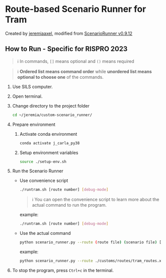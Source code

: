 # Route-based Scenario Runner for Tram
Created by [jeremiaaxel](https://github.com/jeremiaaxel), modified from [ScenarioRunner v0.9.12](https://github.com/carla-simulator/scenario_runner/tree/v0.9.12)

## How to Run - Specific for RISPRO 2023
> :information_source: In commands, `[]` means optional and `()` means required

> :information_source: **Ordered list means command order** while **unordered list means optional to choose one** of the commands.
1. Use SILS computer.
2. Open terminal.
3. Change directory to the project folder
    ```bash
    cd ~/jeremia/custom-scenario_runner/
    ```
4. Prepare environment
    1. Activate conda environment
        ```bash
        conda activate j_carla_py38
        ```
    2. Setup environment variables
        ```bash
        source ./setup-env.sh
        ```
5. Run the Scenario Runner
    - Use convenience script 
        ```bash
        ./runtram.sh [route number] [debug-mode]
        ```
        > :information_source: You can open the convenience script to learn more about the actual command to run the program.
        
        example:

        ```bash
        ./runtram.sh [route number] [debug-mode]
        ```
    - Use the actual command
        ```bash
        python scenario_runner.py --route (route file) (scenario file) [route number] --agent (agent file)
        ```

        example:
        ```bash
        python scenario_runner.py --route ./customs/routes/tram_routes.xml ./customs/routes/full_scenarios.json --agent ./customs/autoagents/human_tram_agent.py
        ```

6. To stop the program, press `Ctrl+c` in the terminal.